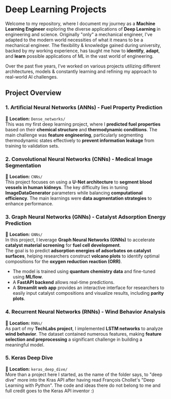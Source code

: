 # **Deep Learning Projects**
Welcome to my repository, where I document my journey as a **Machine Learning Engineer** exploring the diverse applications of **Deep Learning** in engineering and science. Originally "only" a mechanical engineer, I've adapted to the modern world necessities of what it means to be a mechanical engineer. The flexibility & knowledge gained during university, backed by my working experience, has taught me how to **identify**, **adapt**, and **learn** possible applications of ML in the vast world of engineering.

Over the past five years, I’ve worked on various projects utilizing different architectures, models & constantly learning and refining my approach to real-world AI challenges.  

## **Project Overview**
### **1. Artificial Neural Networks (ANNs) - Fuel Property Prediction**
📂 **Location:** `Dense_networks/`  
This was my first deep learning project, where I **predicted fuel properties** based on their **chemical structure** and **thermodynamic conditions**. The main challenge was **feature engineering**, particularly segmenting thermodynamic states effectively to **prevent information leakage** from training to validation sets.  

### **2. Convolutional Neural Networks (CNNs) - Medical Image Segmentation**
📂 **Location:** `CNNs/`  
This project focuses on using a **U-Net architecture** to **segment blood vessels in human kidneys**. The key difficulty lies in tuning **ImageDataGenerator** parameters while balancing **computational efficiency**. The main learnings were **data augmentation strategies** to enhance performance.  

### **3. Graph Neural Networks (GNNs) - Catalyst Adsorption Energy Prediction**
📂 **Location:** `GNNs/`  
In this project, I leverage **Graph Neural Networks (GNNs)** to accelerate **catalyst material screening** for **fuel cell development**.  
The goal is to predict **adsorption energies of adsorbates on catalyst surfaces**, helping researchers construct **volcano plots** to identify optimal compositions for the **oxygen reduction reaction (ORR)**.  
- The model is trained using **quantum chemistry data** and fine-tuned using **MLflow**.  
- A **FastAPI backend** allows real-time predictions.  
- A **Streamlit web app** provides an interactive interface for researchers to easily input catalyst compositions and visualize results, including **parity plots**.

### **4. Recurrent Neural Networks (RNNs) - Wind Behavior Analysis**
📂 **Location:** `RNNs/`  
As part of my **TechLabs project**, I implemented **LSTM networks** to analyze **wind behavior**. The dataset contained numerous features, making **feature selection and preprocessing** a significant challenge in building a meaningful model.  

### **5. Keras Deep Dive**
📂 **Location:** `keras_deep_dive/`  
More than a project here I started, as the name of the folder says, to "deep dive" more into the Kras API after having read François Chollet's "Deep Learning with Python". The code and ideas there do not belong to me and full credit goes to the Keras API inventor :)
